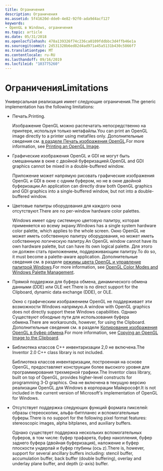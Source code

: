 ```yaml
---
title: Ограничения
description: Ограничения
ms.assetid: 5f41620d-dde0-4e82-92f0-ada9d4acf127
keywords:
- OpenGL в Windows, ограничения
ms.topic: article
ms.date: 05/31/2018
ms.openlocfilehash: 478a139326f74c236ca0109fddbbc3d4ffb46e1a
ms.sourcegitcommit: 2d531328b6ed82d4ad971a45a5131b430c5866f7
ms.translationtype: MT
ms.contentlocale: ru-RU
ms.lasthandoff: 09/16/2019
ms.locfileid: "103775260"
---
```

# <a name="limitations"></a><span data-ttu-id="48cbe-104">Ограничения</span><span class="sxs-lookup"><span data-stu-id="48cbe-104">Limitations</span></span>

<span data-ttu-id="48cbe-105">Универсальная реализация имеет следующие ограничения.</span><span class="sxs-lookup"><span data-stu-id="48cbe-105">The generic implementation has the following limitations:</span></span>

-   <span data-ttu-id="48cbe-106">Печать.</span><span class="sxs-lookup"><span data-stu-id="48cbe-106">Printing.</span></span>

    <span data-ttu-id="48cbe-107">Изображение OpenGL можно распечатать непосредственно на принтере, используя только метафайлы.</span><span class="sxs-lookup"><span data-stu-id="48cbe-107">You can print an OpenGL image directly to a printer using metafiles only.</span></span> <span data-ttu-id="48cbe-108">Дополнительные сведения см. [в разделе Печать изображения OpenGL](printing-an-opengl-image.md).</span><span class="sxs-lookup"><span data-stu-id="48cbe-108">For more information, see [Printing an OpenGL Image](printing-an-opengl-image.md).</span></span>

-   <span data-ttu-id="48cbe-109">Графические изображения OpenGL и GDI не могут быть смешанными в окне с двойной буферизацией.</span><span class="sxs-lookup"><span data-stu-id="48cbe-109">OpenGL and GDI graphics cannot be mixed in a double-buffered window.</span></span>

    <span data-ttu-id="48cbe-110">Приложение может напрямую рисовать графические изображения OpenGL и GDI в окне с одним буфером, но не в окне двойной буферизации.</span><span class="sxs-lookup"><span data-stu-id="48cbe-110">An application can directly draw both OpenGL graphics and GDI graphics into a single-buffered window, but not into a double-buffered window.</span></span>

-   <span data-ttu-id="48cbe-111">Цветовые палитры оборудования для каждого окна отсутствуют.</span><span class="sxs-lookup"><span data-stu-id="48cbe-111">There are no per-window hardware color palettes.</span></span>

    <span data-ttu-id="48cbe-112">Windows имеет одну системную цветовую палитру, которая применяется ко всему экрану.</span><span class="sxs-lookup"><span data-stu-id="48cbe-112">Windows has a single system hardware color palette, which applies to the whole screen.</span></span> <span data-ttu-id="48cbe-113">Окно OpenGL не может иметь собственную палитру оборудования, но может иметь собственную логическую палитру.</span><span class="sxs-lookup"><span data-stu-id="48cbe-113">An OpenGL window cannot have its own hardware palette, but can have its own logical palette.</span></span> <span data-ttu-id="48cbe-114">Для этого он должен стать приложением, поддерживающим палитру.</span><span class="sxs-lookup"><span data-stu-id="48cbe-114">To do so, it must become a palette-aware application.</span></span> <span data-ttu-id="48cbe-115">Дополнительные сведения см. в разделе [режимы цвета OpenGL и управление палитрой Windows](opengl-color-modes-and-windows-palette-management.md).</span><span class="sxs-lookup"><span data-stu-id="48cbe-115">For more information, see [OpenGL Color Modes and Windows Palette Management](opengl-color-modes-and-windows-palette-management.md).</span></span>

-   <span data-ttu-id="48cbe-116">Прямой поддержки для буфера обмена, динамического обмена данными (DDE) или OLE нет.</span><span class="sxs-lookup"><span data-stu-id="48cbe-116">There is no direct support for the Clipboard, dynamic data exchange (DDE), or OLE.</span></span>

    <span data-ttu-id="48cbe-117">Окно с графическим изображением OpenGL не поддерживает эти возможности Windows напрямую.</span><span class="sxs-lookup"><span data-stu-id="48cbe-117">A window with OpenGL graphics does not directly support these Windows capabilities.</span></span> <span data-ttu-id="48cbe-118">Однако Существуют обходные пути для использования буфера обмена.</span><span class="sxs-lookup"><span data-stu-id="48cbe-118">There are workarounds, however, for using the Clipboard.</span></span> <span data-ttu-id="48cbe-119">Дополнительные сведения см. в разделе [Копирование изображения OpenGL в буфер обмена](copying-an-opengl-image-to-the-clipboard.md).</span><span class="sxs-lookup"><span data-stu-id="48cbe-119">For more information, see [Copying an OpenGL Image to the Clipboard](copying-an-opengl-image-to-the-clipboard.md).</span></span>

-   <span data-ttu-id="48cbe-120">Библиотека классов C++ инвентаризации 2,0 не включена.</span><span class="sxs-lookup"><span data-stu-id="48cbe-120">The Inventor 2.0 C++ class library is not included.</span></span>

    <span data-ttu-id="48cbe-121">Библиотека классов инвентаризации, построенная на основе OpenGL, предоставляет конструкции более высокого уровня для программирования трехмерной графики.</span><span class="sxs-lookup"><span data-stu-id="48cbe-121">The Inventor class library, built on top of OpenGL, provides higher-level constructs for programming 3-D graphics.</span></span> <span data-ttu-id="48cbe-122">Она не включена в текущую версию реализации OpenGL для Windows в корпорации Майкрософт.</span><span class="sxs-lookup"><span data-stu-id="48cbe-122">It is not included in the current version of Microsoft's implementation of OpenGL for Windows.</span></span>

-   <span data-ttu-id="48cbe-123">Отсутствует поддержка следующих функций формата пикселей: образы стереоскопик, альфа-битпланес и вспомогательные буферы.</span><span class="sxs-lookup"><span data-stu-id="48cbe-123">There is no support for the following pixel format features: stereoscopic images, alpha bitplanes, and auxiliary buffers.</span></span>

    <span data-ttu-id="48cbe-124">Однако существует поддержка нескольких вспомогательных буферов, в том числе: буфер трафарета, буфер накопления, буфер заднего буфера (двойная буферизация), наложение и буфер плоскости ундерлай и буфер глубины (ось z).</span><span class="sxs-lookup"><span data-stu-id="48cbe-124">There is, however, support for several ancillary buffers including: stencil buffer, accumulation buffer, back buffer (double buffering), overlay and underlay plane buffer, and depth (z-axis) buffer.</span></span>

 

 




